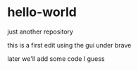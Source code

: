 # hello-world
just another repository

this is a first edit using the gui under brave

later we'll add some code I guess
